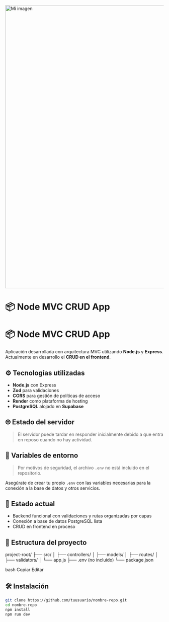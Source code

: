 
<img src="https://github.com/user-attachments/assets/ed00e76f-8df9-4404-981b-4b35027ec043" alt="Mi imagen" width="900"/>



# 📦 Node MVC CRUD App

# 📦 Node MVC CRUD App

Aplicación desarrollada con arquitectura MVC utilizando **Node.js** y **Express**.  
Actualmente en desarrollo el **CRUD en el frontend**.

## ⚙️ Tecnologías utilizadas

- **Node.js** con Express
- **Zod** para validaciones
- **CORS** para gestión de políticas de acceso
- **Render** como plataforma de hosting
- **PostgreSQL** alojado en **Supabase**

## 🌐 Estado del servidor

> El servidor puede tardar en responder inicialmente debido a que entra en reposo cuando no hay actividad.

## 🔐 Variables de entorno

> Por motivos de seguridad, el archivo `.env` no está incluido en el repositorio.

Asegúrate de crear tu propio `.env` con las variables necesarias para la conexión a la base de datos y otros servicios.

## 🚧 Estado actual

- Backend funcional con validaciones y rutas organizadas por capas
- Conexión a base de datos PostgreSQL lista
- CRUD en frontend en proceso

## 📁 Estructura del proyecto

project-root/ ├── src/ │ ├── controllers/ │ ├── models/ │ ├── routes/ │ ├── validators/ │ └── app.js ├── .env (no incluido) └── package.json

bash
Copiar
Editar

## 🛠️ Instalación

```bash
git clone https://github.com/tuusuario/nombre-repo.git
cd nombre-repo
npm install
npm run dev

